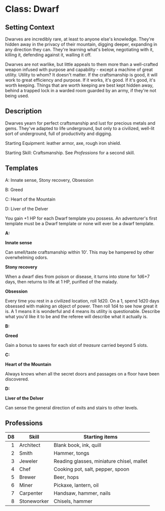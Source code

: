 

# Class: Dwarf

## Setting Context

Dwarves are incredibly rare, at least to anyone else's knowledge. They're hidden away in the privacy of their mountain, digging deeper, expanding in any direction they can. They're learning what's below, negotiating with it, killing it, defending against it, walling it off.

Dwarves are not warlike, but little appeals to them more than a well-crafted weapon infused with purpose and capability - except a machine of great utility. Utility to whom? It doesn't matter. If the craftsmanship is good, it will work to great efficiency and purpose. If it works, it's good. If it's good, it's worth keeping. Things that are worth keeping are best kept hidden away, behind a trapped lock in a warded room guarded by an army, if they're not being used.

## Description

Dwarves yearn for perfect craftsmanship and lust for precious metals and gems. They've adapted to life underground, but only to a civilized, well-lit sort of underground, full of productivity and digging.

Starting Equipment: leather armor, axe, rough iron shield.

Starting Skill: Craftsmanship. See *Professions* for a second skill.

## Templates

A: Innate sense, Stony recovery, Obsession

B: Greed

C: Heart of the Mountain

D: Liver of the Delver

You gain +1 HP for each Dwarf template you possess. An adventurer's first template must be a Dwarf template or none will ever be a dwarf template.

**A:**

**Innate sense**

Can smell/taste craftsmanship within 10'. This may be hampered by other overwhelming odors.

**Stony recovery**

When a dwarf dies from poison or disease, it turns into stone for 1d6+7 days, then returns to life at 1 HP, purified of the malady.

**Obsession**

Every time you rest in a civilized location, roll 1d20. On a 1, spend 1d20 days obsessed with making an object of power. Then roll 1d4 to see how great it is. A 1 means it is wonderful and 4 means its utility is questionable. Describe what you'd like it to be and the referee will describe what it actually is.

**B:**

**Greed**

Gain a bonus to saves for each slot of *treasure* carried beyond 5 slots.

**C:**

**Heart of the Mountain**

Always knows when all the secret doors and passages on a floor have been discovered.

**D:**

**Liver of the Delver**

Can sense the general direction of exits and stairs to other levels.

## Professions

|   D8 | Skill       | Starting items                            |
| ---: | ----------- | ----------------------------------------- |
|    1 | Architect   | Blank book, ink, quill                    |
|    2 | Smith       | Hammer, tongs                             |
|    3 | Jeweler     | Reading glasses, miniature chisel, mallet |
|    4 | Chef        | Cooking pot, salt, pepper, spoon          |
|    5 | Brewer      | Beer, hops                                |
|    6 | Miner       | Pickaxe, lantern, oil                     |
|    7 | Carpenter   | Handsaw, hammer, nails                    |
|    8 | Stoneworker | Chisels, hammer                           |

